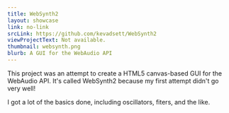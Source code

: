 ```yaml
---
title: WebSynth2
layout: showcase
link: no-link
srcLink: https://github.com/kevadsett/WebSynth2
viewProjectText: Not available.
thumbnail: websynth.png
blurb: A GUI for the WebAudio API
---
```


This project was an attempt to create a HTML5 canvas-based GUI for the WebAudio API. It's called WebSynth2 because my first attempt didn't go very well!

I got a lot of the basics done, including oscillators, fiters, and the like.